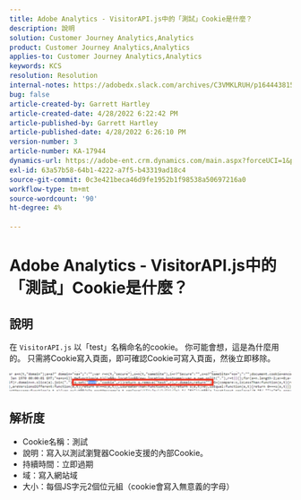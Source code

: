 ```yaml
---
title: Adobe Analytics - VisitorAPI.js中的「測試」Cookie是什麼？
description: 說明
solution: Customer Journey Analytics,Analytics
product: Customer Journey Analytics,Analytics
applies-to: Customer Journey Analytics,Analytics
keywords: KCS
resolution: Resolution
internal-notes: https://adobedx.slack.com/archives/C3VMKLRUH/p1644438152582239
bug: false
article-created-by: Garrett Hartley
article-created-date: 4/28/2022 6:22:42 PM
article-published-by: Garrett Hartley
article-published-date: 4/28/2022 6:26:10 PM
version-number: 3
article-number: KA-17944
dynamics-url: https://adobe-ent.crm.dynamics.com/main.aspx?forceUCI=1&pagetype=entityrecord&etn=knowledgearticle&id=b22f4b30-20c7-ec11-a7b6-0022480a10ee
exl-id: 63a57b58-64b1-4222-a7f5-b43319ad18c4
source-git-commit: 0c3e421beca46d9fe1952b1f98538a50697216a0
workflow-type: tm+mt
source-wordcount: '90'
ht-degree: 4%

---
```


# Adobe Analytics - VisitorAPI.js中的「測試」Cookie是什麼？

## 說明


在 `VisitorAPI.js` 以「test」名稱命名的cookie。 你可能會想，這是為什麼用的。 只需將Cookie寫入頁面，即可確認Cookie可寫入頁面，然後立即移除。

![](assets/___b32f4b30-20c7-ec11-a7b6-0022480a10ee___.png)


## 解析度


- Cookie名稱：測試
- 說明：寫入以測試瀏覽器Cookie支援的內部Cookie。
- 持續時間：立即過期
- 域：寫入網站域
- 大小：每個JS字元2個位元組（cookie會寫入無意義的字母）
